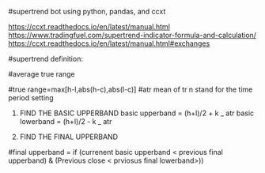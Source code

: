 #supertrend bot using python, pandas, and ccxt

https://ccxt.readthedocs.io/en/latest/manual.html
https://www.tradingfuel.com/supertrend-indicator-formula-and-calculation/
https://ccxt.readthedocs.io/en/latest/manual.html#exchanges

#supertrend definition:

#average true range

#true range=max[h-l,abs(h-c),abs(l-c)]
#atr mean of tr n stand for the time period setting

1. FIND THE BASIC UPPERBAND
   basic upperband = (h+l)/2 + k _ atr
   basic lowerband = (h+l)/2 - k _ atr

2. FIND THE FINAL UPPERBAND

#final upperband = if (currenent basic upperband < previous final upperband) & (Previous close < prviosus final lowerband>))
